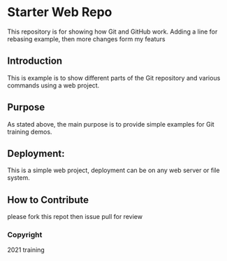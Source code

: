 # Starter Web Repo

This repository is for showing how Git and GitHub work.
Adding a line for rebasing example, then more changes form my featurs

## Introduction

This is example is to show different parts of the Git repository and various commands using a web project.

## Purpose

As stated above, the main purpose is to provide simple examples for Git training demos.

## Deployment:

This is a simple web project, deployment can be on any web server or file system.


## How to Contribute

please fork this repot then issue pull for review

### Copyright

2021 training
